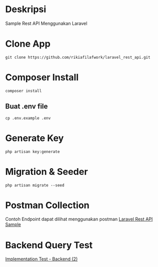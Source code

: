 # Deskripsi
Sample Rest API Menggunakan Laravel

# Clone App
```
git clone https://github.com/rikiafilafwork/laravel_rest_api.git
```

# Composer Install
```
composer install
```

## Buat .env file
```
cp .env.example .env
```
# Generate Key
```
php artisan key:generate
```
# Migration & Seeder
```
php artisan migrate --seed
```
# Postman Collection
Contoh Endpoint dapat dilihat menggunakan postman [Laravel Rest API Sample](https://github.com/rikiafilafwork/laravel_rest_api/blob/main/Laravel%20Rest%20API%20Sample.postman_collection.json)
# Backend Query Test
[Implementation Test - Backend (2)](https://github.com/rikiafilafwork/laravel_rest_api/blob/main/QUERY_BACKEND_2.txt)
